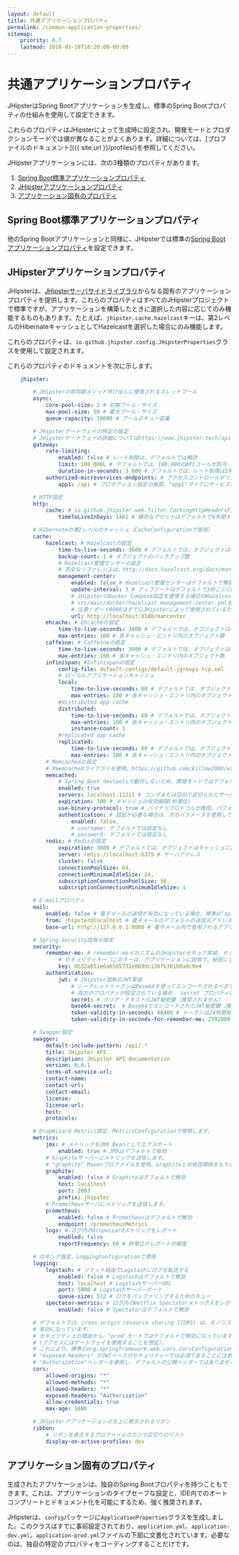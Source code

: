 ```yaml
---
layout: default
title: 共通アプリケーションプロパティ
permalink: /common-application-properties/
sitemap:
    priority: 0.7
    lastmod: 2018-03-18T18:20:00-00:00
---
```


# <i class="fa fa-flask"></i> 共通アプリケーションプロパティ

JHipsterはSpring Bootアプリケーションを生成し、標準のSpring Bootプロパティの仕組みを使用して設定できます。

これらのプロパティはJHipsterによって生成時に設定され、開発モードとプロダクションモードでは値が異なることがよくあります。詳細については、[プロファイルのドキュメント]({{ site.url }}/profiles/)を参照してください。

JHipsterアプリケーションには、次の3種類のプロパティがあります。

1. [Spring Boot標準アプリケーションプロパティ](#1)
2. [JHipsterアプリケーションプロパティ](#2)
3. [アプリケーション固有のプロパティ](#3)

<h2 id="1">Spring Boot標準アプリケーションプロパティ</h2>

他のSpring Bootアプリケーションと同様に、JHipsterでは標準の[Spring Bootアプリケーションプロパティ](http://docs.spring.io/spring-boot/docs/current/reference/html/common-application-properties.html)を設定できます。

<h2 id="2">JHipsterアプリケーションプロパティ</h2>

JHipsterは、[JHipsterサーバサイドライブラリ](https://github.com/jhipster/jhipster)からなる固有のアプリケーションプロパティを提供します。これらのプロパティはすべてのJHipsterプロジェクトで標準ですが、アプリケーションを構築したときに選択した内容に応じてのみ機能するものもあります。たとえば、`jhipster.cache.hazelcast`キーは、第2レベルのHibernateキャッシュとしてHazelcastを選択した場合にのみ機能します。

これらのプロパティは、`io.github.jhipster.config.JHipsterProperties`クラスを使用して設定されます。

これらのプロパティのドキュメントを次に示します。

```YAML
    jhipster:

        # JHipsterの非同期メソッド呼び出しに使用されるスレッドプール
        async:
            core-pool-size: 2 # 初期プール・サイズ
            max-pool-size: 50 # 最大プール・サイズ
            queue-capacity: 10000 # プールのキュー容量

        # JHipsterゲートウェイの特定の設定
        # JHipsterゲートウェイの詳細についてはhttps://www.jhipster.tech/api-gateway/を参照
        gateway:
            rate-limiting:
                enabled: false # レート制限は、デフォルトでは無効
                limit: 100_000L # デフォルトでは、100,000のAPIコールが許可
                duration-in-seconds: 3_600 # デフォルトでは、レート制限は1時間ごとに再初期化
            authorized-microservices-endpoints: # アクセスコントロールポリシー。ルートに対して空のままにしておくと、すべてのエンドポイントがアクセス可能になります。
                app1: /api # プロダクション設定の推奨。"app1"マイクロサービスからのすべてのAPIコールへのアクセスを許可します。

        # HTTP設定
        http:
            cache: # io.github.jhipster.web.filter.CachingHttpHeadersFilterより使用
                timeToLiveInDays: 1461 # 静的なアセットはデフォルトで4年間キャッシュ

        # Hibernateの第2レベルのキャッシュ（CacheConfigurationで使用）
        cache:
            hazelcast: # Hazelcastの設定
                time-to-live-seconds: 3600 # デフォルトでは、オブジェクトはキャッシュに1時間保持
                backup-count: 1 # オブジェクトのバックアップ数
                # Hazelcast管理センターの設定
                # 完全なリファレンスは、http://docs.hazelcast.org/docs/management-center/3.9/manual/html/Deploying_and_Starting.htmlにあります。
                management-center:
                    enabled: false # Hazelcast管理センターはデフォルトで無効
                    update-interval: 3 # アップデートはデフォルトで3秒ごとにHazelcast管理センターに送信
                    # JHipsterのDocker Compose設定を使用する場合のHazelcast管理センターのデフォルトURL
                    # src/main/docker/hazelcast-management-center.ymlを参照
                    # 注意：ポート8080はすでにJHipsterによって使用されているため、デフォルトのポートは8180
                    url: http://localhost:8180/mancenter
            ehcache: # Ehcacheの設定
                time-to-live-seconds: 3600 # デフォルトでは、オブジェクトはキャッシュに1時間保持
                max-entries: 100 # 各キャッシュ・エントリ内のオブジェクト数
            caffeine: # Caffeineの設定
                time-to-live-seconds: 3600 # デフォルトでは、オブジェクトはキャッシュに1時間保持
                max-entries: 100 # 各キャッシュ・エントリ内のオブジェクト数
            infinispan: #Infinispanの設定
                config-file: default-configs/default-jgroups-tcp.xml
                # ローカルアプリケーションキャッシュ
                local:
                    time-to-live-seconds: 60 # デフォルトでは、オブジェクトはキャッシュに1時間(分単位)保持
                    max-entries: 100 # 各キャッシュ・エントリ内のオブジェクト数
                #distributed app cache
                distributed:
                    time-to-live-seconds: 60 # デフォルトでは、オブジェクトはキャッシュに1時間(分単位)保持
                    max-entries: 100 # 各キャッシュ・エントリ内のオブジェクト数
                    instance-count: 1
                #replicated app cache
                replicated:
                    time-to-live-seconds: 60 # デフォルトでは、オブジェクトはキャッシュに1時間(分単位)保持
                    max-entries: 100 # 各キャッシュ・エントリ内のオブジェクト数
            # Memcachedの設定
            # Xmemcachedライブラリを使用。https://github.com/killme2008/xmemcachedを参照
            memcached:
                # Spring Boot devtoolsで動作しないため、開発モードではデフォルトで無効
                enabled: true
                servers: localhost:11211 # コンマまたは空白で区切られたサーバーのアドレスのリスト
                expiration: 300 # キャッシュの有効期限(秒単位)
                use-binary-protocol: true # バイナリプロトコルが推奨。パフォーマンス（およびセキュリティ）のため
                authentication: # 認証が必要な場合は、次のパラメータを使用して設定できます。デフォルトでは無効。
                    enabled: false,
                    # username: デフォルトでは設定なし
                    # password: デフォルトでは設定なし
            redis: # Redisの設定
                expiration: 3600 # デフォルトでは、オブジェクトはキャッシュに1時間(秒単位)保持
                server: redis://localhost:6379 # サーバアドレス
                cluster: false
                connectionPoolSize: 64,
                connectionMinimumIdleSize: 24,
                subscriptionConnectionPoolSize: 50,
                subscriptionConnectionMinimumIdleSize: 1

        # E-mailプロパティ
        mail:
            enabled: false # 電子メールの送信が有効になっている場合、標準の`spring.mail`キーを設定する必要があります
            from: jhipster@localhost # 電子メールのデフォルトの送信元アドレス
            base-url: http://127.0.0.1:8080 # 電子メール内で使用されるアプリケーションのURL

        # Spring Security固有の設定
        security:
            remember-me: # remember-meメカニズムのJHipsterセキュア実装。セッションベースの認証用
                # セキュリティキー（このキーは、アプリケーションに固有で、秘密にしておく必要があります）
                key: 0b32a651e6a65d5731e869dc136fb301b0a8c0e4
            authentication:
                jwt: # JHipster固有のJWT実装
                    # シークレットトークンはBase64を使ってエンコードされるべきです（コマンドラインで`echo 'secret-key'|base64`とタイプできます）。
                    # 両方のプロパティが設定されている場合、`secret`プロパティは`base64-secret`プロパティよりも優先順位が高くなります。
                    secret: # クリア・テキストのJWT秘密鍵（推奨されません）
                    base64-secret:  # Base64でエンコードされたJWT秘密鍵（推奨）
                    token-validity-in-seconds: 86400 # トークンは24時間有効
                    token-validity-in-seconds-for-remember-me: 2592000 # Remember meトークンは30日間有効

        # Swagger設定
        swagger:
            default-include-pattern: /api/.*
            title: JHipster API
            description: JHipster API documentation
            version: 0.0.1
            terms-of-service-url:
            contact-name:
            contact-url:
            contact-email:
            license:
            license-url:
            host:
            protocols:

        # DropWizard Metrics設定。MetricsConfigurationで使用します。
        metrics:
            jmx: # メトリックをJMX Beanとしてエクスポート
                enabled: true # JMXはデフォルトで有効
            # Graphiteサーバーにメトリックを送信します。
            # "graphite" Mavenプロファイルを使用。Graphiteとの依存関係をもちます。
            graphite:
                enabled: false # Graphiteはデフォルトで無効
                host: localhost
                port: 2003
                prefix: jhipster
            # Prometheusサーバにメトリックを送信します。
            prometheus:
                enabled: false # Prometheusはデフォルトで無効
                endpoint: /prometheusMetrics
            logs: # ログ内のDropwizardメトリックをレポート
                enabled: false
                reportFrequency: 60 # 秒単位のレポートの頻度

        # ロギング設定。LoggingConfigurationで使用
        logging:
            logstash: # ソケット経由でLogstashにログを転送する
                enabled: false # Logstashはデフォルトで無効
                host: localhost # LogstashサーバーURL
                port: 5000 # Logstashサーバーポート
                queue-size: 512 # ログをバッファリングするためのキュー
            spectator-metrics: # ログ内のNetflix Spectatorメトリクスをレポート
                enabled: false # Spectatorはデフォルトで無効

        # デフォルトでは、cross-origin resource sharing (CORS) は、モノリスおよびゲートウェイの"dev" モードで
        # 有効になっています。
        # セキュリティ上の理由から、"prod"モードではデフォルトで無効になっています。マイクロサービスの場合も同様です
        # (アクセスにはゲートウェイを使用することを想定）。
        # これにより、標準のorg.springframework.web.cors.CorsConfigurationが設定されます。
        # "exposed-headers" がJWTベースのセキュリティーでは必須であることに注意してください。
        # "Authorization"ヘッダーを使用し、デフォルトの公開ヘッダーではありません。
        cors:
            allowed-origins: "*"
            allowed-methods: "*"
            allowed-headers: "*"
            exposed-headers: "Authorization"
            allow-credentials: true
            max-age: 1800

        # JHipsterアプリケーションの左上に表示されるリボン
        ribbon:
            # リボンを表示するプロファイルのカンマ区切りのリスト
            display-on-active-profiles: dev
```

<h2 id="3">アプリケーション固有のプロパティ</h2>

生成されたアプリケーションは、独自のSpring Bootプロパティを持つこともできます。これは、アプリケーションのタイプセーフな設定と、IDE内でのオートコンプリートとドキュメント化を可能にするため、強く推奨されます。

JHipsterは、`config`パッケージに`ApplicationProperties`クラスを生成しました。このクラスはすでに事前設定されており、`application.yml`、`application-dev.yml`、`application-prod.yml`ファイルの下部に文書化されています。必要なのは、独自の特定のプロパティをコーディングすることだけです。
